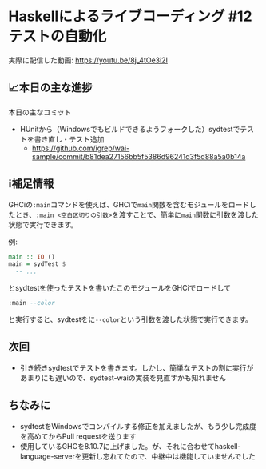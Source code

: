 # Haskellによるライブコーディング #12 テストの自動化

実際に配信した動画: <https://youtu.be/8j_4tOe3i2I>


## 📈本日の主な進捗

本日の主なコミット

- HUnitから（Windowsでもビルドできるようフォークした）sydtestでテストを書き直し・テスト追加
    - <https://github.com/igrep/wai-sample/commit/b81dea27156bb5f5386d96241d3f5d88a5a0b14a>

## ℹ️補足情報

GHCiの`:main`コマンドを使えば、GHCiで`main`関数を含むモジュールをロードしたとき、`:main <空白区切りの引数>`を渡すことで、簡単に`main`関数に引数を渡した状態で実行できます。

例:


```hs
main :: IO ()
main = sydTest $
  -- ...
```

とsydtestを使ったテストを書いたこのモジュールをGHCiでロードして

```haskell
:main --color
```

と実行すると、sydtestをに`--color`という引数を渡した状態で実行できます。

## 次回

- 引き続きsydtestでテストを書きます。しかし、簡単なテストの割に実行があまりにも遅いので、sydtest-waiの実装を見直すかも知れません

## ちなみに

- sydtestをWindowsでコンパイルする修正を加えましたが、もう少し完成度を高めてからPull requestを送ります
- 使用しているGHCを8.10.7に上げました。が、それに合わせてhaskell-language-serverを更新し忘れてたので、中継中は機能していませんでした
